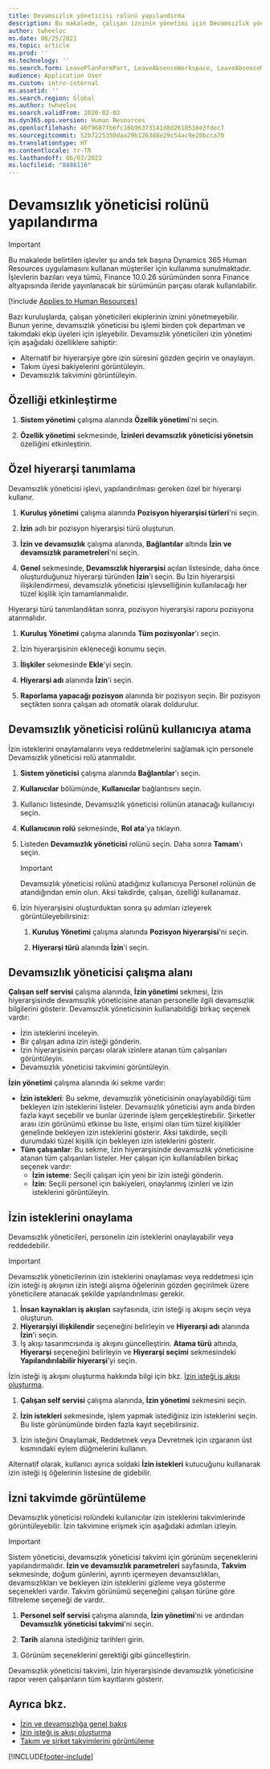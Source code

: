 ```yaml
---
title: Devamsızlık yöneticisi rolünü yapılandırma
description: Bu makalede, çalışan izninin yönetimi için Devamsızlık yöneticisi rolünün nasıl ayarlanacağı açıklanmaktadır.
author: twheeloc
ms.date: 08/25/2021
ms.topic: article
ms.prod: ''
ms.technology: ''
ms.search.form: LeavePlanFormPart, LeaveAbsenceWorkspace, LeaveAbsenceManager
audience: Application User
ms.custom: intro-internal
ms.assetid: ''
ms.search.region: Global
ms.author: twheeloc
ms.search.validFrom: 2020-02-03
ms.dyn365.ops.version: Human Resources
ms.openlocfilehash: 40f9607fb6fc16b96373141d8d2610538e3fdec7
ms.sourcegitcommit: 52b7225350daa29b1263d8e29c54ac9e20bcca70
ms.translationtype: HT
ms.contentlocale: tr-TR
ms.lasthandoff: 06/03/2022
ms.locfileid: "8886116"
---
```

# <a name="configure-the-absence-manager-role"></a>Devamsızlık yöneticisi rolünü yapılandırma

>[!Important]
>Bu makalede belirtilen işlevler şu anda tek başına Dynamics 365 Human Resources uygulamasını kullanan müşteriler için kullanıma sunulmaktadır. İşlevlerin bazıları veya tümü, Finance 10.0.26 sürümünden sonra Finance altyapısında ileride yayınlanacak bir sürümünün parçası olarak kullanılabilir.

[!include [Applies to Human Resources](../includes/applies-to-hr.md)]

Bazı kuruluşlarda, çalışan yöneticileri ekiplerinin iznini yönetmeyebilir. Bunun yerine, devamsızlık yöneticisi bu işlemi birden çok departman ve takımdaki ekip üyeleri için işleyebilir. Devamsızlık yöneticileri izin yönetimi için aşağıdaki özelliklere sahiptir:

- Alternatif bir hiyerarşiye göre izin süresini gözden geçirin ve onaylayın.
- Takım üyesi bakiyelerini görüntüleyin.
- Devamsızlık takvimini görüntüleyin.

## <a name="turn-on-the-feature"></a>Özelliği etkinleştirme

1. **Sistem yönetimi** çalışma alanında **Özellik yönetimi**'ni seçin.

2. **Özellik yönetimi** sekmesinde, **İzinleri devamsızlık yöneticisi yönetsin** özelliğini etkinleştirin.

## <a name="define-a-custom-hierarchy"></a>Özel hiyerarşi tanımlama

Devamsızlık yöneticisi işlevi, yapılandırılması gereken özel bir hiyerarşi kullanır.

1. **Kuruluş yönetimi** çalışma alanında **Pozisyon hiyerarşisi türleri**'ni seçin.

2. **İzin** adlı bir pozisyon hiyerarşisi türü oluşturun.

3. **İzin ve devamsızlık** çalışma alanında, **Bağlantılar** altında **İzin ve devamsızlık parametreleri**'ni seçin.

4. **Genel** sekmesinde, **Devamsızlık hiyerarşisi** açılan listesinde, daha önce oluşturduğunuz hiyerarşi türünden **İzin**'i seçin. Bu İzin hiyerarşisi ilişkilendirmesi, devamsızlık yöneticisi işlevselliğinin kullanılacağı her tüzel kişilik için tamamlanmalıdır.

Hiyerarşi türü tanımlandıktan sonra, pozisyon hiyerarşisi raporu pozisyona atanmalıdır.

1. **Kuruluş Yönetimi** çalışma alanında **Tüm pozisyonlar**'ı seçin.

2. İzin hiyerarşisinin ekleneceği konumu seçin.

3. **İlişkiler** sekmesinde **Ekle**'yi seçin.

4. **Hiyerarşi adı** alanında **İzin**'i seçin.

5. **Raporlama yapacağı pozisyon** alanında bir pozisyon seçin. Bir pozisyon seçtikten sonra çalışan adı otomatik olarak doldurulur.

## <a name="assign-the-absence-manager-role-to-a-user"></a>Devamsızlık yöneticisi rolünü kullanıcıya atama

İzin isteklerini onaylamalarını veya reddetmelerini sağlamak için personele Devamsızlık yöneticisi rolü atanmalıdır.

1. **Sistem yöneticisi** çalışma alanında **Bağlantılar**'ı seçin.

2. **Kullanıcılar** bölümünde, **Kullanıcılar** bağlantısını seçin.

3. Kullanıcı listesinde, Devamsızlık yöneticisi rolünün atanacağı kullanıcıyı seçin.

4. **Kullanıcının rolü** sekmesinde, **Rol ata**'ya tıklayın.

5. Listeden **Devamsızlık yöneticisi** rolünü seçin. Daha sonra **Tamam**'ı seçin.

    > [!IMPORTANT]
    > Devamsızlık yöneticisi rolünü atadığınız kullanıcıya Personel rolünün de atandığından emin olun. Aksi takdirde, çalışan, özelliği kullanamaz.

6. İzin hiyerarşisini oluşturduktan sonra şu adımları izleyerek görüntüleyebilirsiniz:

    1. **Kuruluş Yönetimi** çalışma alanında **Pozisyon hiyerarşisi**'ni seçin.
    
    2. **Hiyerarşi türü** alanında **İzin**'i seçin.

## <a name="absence-manager-workspace"></a>Devamsızlık yöneticisi çalışma alanı

**Çalışan self servisi** çalışma alanında, **İzin yönetimi** sekmesi, İzin hiyerarşisinde devamsızlık yöneticisine atanan personelle ilgili devamsızlık bilgilerini gösterir. Devamsızlık yöneticisinin kullanabildiği birkaç seçenek vardır: 
 - İzin isteklerini inceleyin.</br>
 - Bir çalışan adına izin isteği gönderin.</br>
 - İzin hiyerarşisinin parçası olarak izinlere atanan tüm çalışanları görüntüleyin.</br>
 - Devamsızlık yöneticisi takvimini görüntüleyin.</br>

**İzin yönetimi** çalışma alanında iki sekme vardır:
 - **İzin istekleri**: Bu sekme, devamsızlık yöneticisinin onaylayabildiği tüm bekleyen izin isteklerini listeler. Devamsızlık yöneticisi aynı anda birden fazla kayıt seçebilir ve bunlar üzerinde işlem gerçekleştirebilir. Şirketler arası izin görünümü etkinse bu liste, erişimi olan tüm tüzel kişilikler genelinde bekleyen izin isteklerini gösterir. Aksi takdirde, seçili durumdaki tüzel kişilik için bekleyen izin isteklerini gösterir. </br>
 - **Tüm çalışanlar**: Bu sekme, İzin hiyerarşisinde devamsızlık yöneticisine atanan tüm çalışanları listeler. Her çalışan için kullanılabilen birkaç seçenek vardır:
    - **İzin isteme**: Seçili çalışan için yeni bir izin isteği gönderin.</br>
    - **İzin**: Seçili personel için bakiyeleri, onaylanmış izinleri ve izin isteklerini görüntüleyin.</br>

## <a name="approve-time-off-requests"></a>İzin isteklerini onaylama

Devamsızlık yöneticileri, personelin izin isteklerini onaylayabilir veya reddedebilir. 

> [!IMPORTANT]
> Devamsızlık yöneticilerinin izin isteklerini onaylaması veya reddetmesi için izin isteği iş akışının izin isteği alışma öğelerinin gözden geçirilmek üzere yöneticilere atanacak şekilde yapılandırılması gerekir.
>
> 1. **İnsan kaynakları iş akışları** sayfasında, izin isteği iş akışını seçin veya oluşturun.
> 2. **Hiyerarşiyi ilişkilendir** seçeneğini belirleyin ve **Hiyerarşi adı** alanında **İzin**'i seçin.
> 3. İş akışı tasarımcısında iş akışını güncelleştirin. **Atama türü** altında, **Hiyerarşi** seçeneğini belirleyin ve **Hiyerarşi seçimi** sekmesindeki **Yapılandırılabilir hiyerarşi**'yi seçin.
>
> İzin isteği iş akışını oluşturma hakkında bilgi için bkz. [İzin isteği iş akışı oluşturma](hr-leave-and-absence-workflow.md).

1. **Çalışan self servisi** çalışma alanında, **İzin yönetimi** sekmesini seçin.

2. **İzin istekleri** sekmesinde, işlem yapmak istediğiniz izin isteklerini seçin. Bu liste görünümünde birden fazla kayıt seçebilirsiniz.

3. İzin isteğini Onaylamak, Reddetmek veya Devretmek için ızgaranın üst kısmındaki eylem düğmelerini kullanın. 

Alternatif olarak, kullanıcı ayrıca soldaki **İzin istekleri** kutucuğunu kullanarak izin isteği iş öğelerinin listesine de gidebilir. 

## <a name="view-time-off-in-the-calendar"></a>İzni takvimde görüntüleme

Devamsızlık yöneticisi rolündeki kullanıcılar izin isteklerini takvimlerinde görüntüleyebilir. İzin takvimine erişmek için aşağıdaki adımları izleyin.

> [!IMPORTANT]
> Sistem yöneticisi, devamsızlık yöneticisi takvimi için görünüm seçeneklerini yapılandırmalıdır. **İzin ve devamsızlık parametreleri** sayfasında, **Takvim** sekmesinde, doğum günlerini, ayrıntı içermeyen devamsızlıkları, devamsızlıkları ve bekleyen izin isteklerini gizleme veya gösterme seçenekleri vardır. Takvim görünümü seçeneğini çalışan türüne göre filtreleme seçeneği de vardır.

1. **Personel self servisi** çalışma alanında, **İzin yönetimi**'ni ve ardından **Devamsızlık yöneticisi takvimi**'ni seçin.

2. **Tarih** alanına istediğiniz tarihleri girin.

3. Görünüm seçeneklerini gerektiği gibi güncelleştirin.

Devamsızlık yöneticisi takvimi, İzin hiyerarşisinde devamsızlık yöneticisine rapor veren çalışanların tüm kayıtlarını gösterir.

## <a name="see-also"></a>Ayrıca bkz.

- [İzin ve devamsızlığa genel bakış](hr-leave-and-absence-overview.md)
- [İzin isteği iş akışı oluşturma](hr-leave-and-absence-workflow.md)
- [Takım ve şirket takvimlerini görüntüleme](hr-employee-self-service-calendar.md)

[!INCLUDE[footer-include](../includes/footer-banner.md)]
